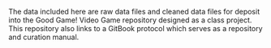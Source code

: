 The data included here are raw data files and cleaned data files for deposit into the Good Game! Video Game repository designed as a class project. This repository also links to a GitBook protocol which serves as a repository and curation manual.
